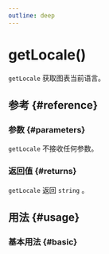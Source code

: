 ```yaml
---
outline: deep
---
```


# getLocale()
`getLocale` 获取图表当前语言。

## 参考 {#reference}
<!--@include: @/@views/api/references/instance/getLocale.md-->

### 参数 {#parameters}
`getLocale` 不接收任何参数。

### 返回值 {#returns}
`getLocale` 返回 `string` 。

## 用法 {#usage}
<script setup>
import GetLocale from '../../@views/api/samples/getLocale/index.vue'
</script>

### 基本用法 {#basic}
<GetLocale/>